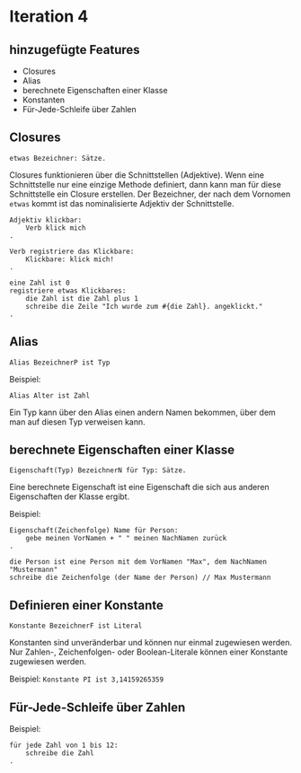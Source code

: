 # Iteration 4

## hinzugefügte Features
- Closures
- Alias
- berechnete Eigenschaften einer Klasse
- Konstanten
- Für-Jede-Schleife über Zahlen

## Closures
`etwas Bezeichner: Sätze.`

Closures funktionieren über die Schnittstellen (Adjektive). Wenn eine Schnittstelle nur eine einzige
Methode definiert, dann kann man für diese Schnittstelle ein Closure erstellen. 
Der Bezeichner, der nach dem Vornomen `etwas` kommt ist das nominalisierte Adjektiv der Schnittstelle.

```
Adjektiv klickbar:
    Verb klick mich
.

Verb registriere das Klickbare:
    Klickbare: klick mich!
.

eine Zahl ist 0
registriere etwas Klickbares:
    die Zahl ist die Zahl plus 1
    schreibe die Zeile "Ich wurde zum #{die Zahl}. angeklickt."
.
```

## Alias
`Alias BezeichnerP ist Typ`

Beispiel:

`Alias Alter ist Zahl`

Ein Typ kann über den Alias einen andern Namen bekommen, über dem man auf diesen Typ verweisen kann.

## berechnete Eigenschaften einer Klasse
`Eigenschaft(Typ) BezeichnerN für Typ: Sätze.`

Eine berechnete Eigenschaft ist eine Eigenschaft die sich aus anderen Eigenschaften der Klasse ergibt.

Beispiel:

```
Eigenschaft(Zeichenfolge) Name für Person:
    gebe meinen VorNamen + " " meinen NachNamen zurück
.

die Person ist eine Person mit dem VorNamen "Max", dem NachNamen "Mustermann"
schreibe die Zeichenfolge (der Name der Person) // Max Mustermann
```

## Definieren einer Konstante
`Konstante BezeichnerF ist Literal`

Konstanten sind unveränderbar und können nur einmal zugewiesen werden. Nur Zahlen-, Zeichenfolgen- oder Boolean-Literale können einer Konstante zugewiesen werden.

Beispiel: `Konstante PI ist 3,14159265359`

## Für-Jede-Schleife über Zahlen
Beispiel:

```
für jede Zahl von 1 bis 12:
    schreibe die Zahl 
.
```
